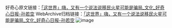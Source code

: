 好奇心原文链接：[「这世界」嗨，又有一个说法说移民火星可能是骗局_文化_好奇心日报-孙若空](https://www.qdaily.com/articles/6834.html)
WebArchive归档链接：[「这世界」嗨，又有一个说法说移民火星可能是骗局_文化_好奇心日报-孙若空](http://web.archive.org/web/20170929031614/http://www.qdaily.com:80/articles/6834.html)
![image](http://ww3.sinaimg.cn/large/007d5XDply1g3wb7bbwksj30u0352kjl)